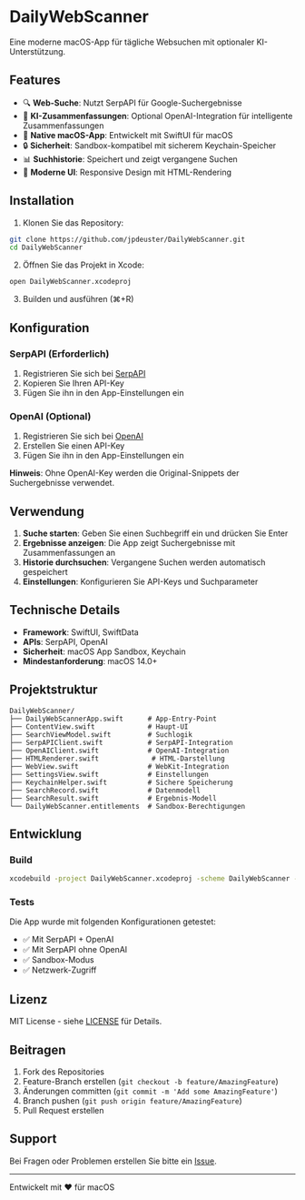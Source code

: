# DailyWebScanner

Eine moderne macOS-App für tägliche Websuchen mit optionaler KI-Unterstützung.

## Features

- 🔍 **Web-Suche**: Nutzt SerpAPI für Google-Suchergebnisse
- 🤖 **KI-Zusammenfassungen**: Optional OpenAI-Integration für intelligente Zusammenfassungen
- 📱 **Native macOS-App**: Entwickelt mit SwiftUI für macOS
- 🔒 **Sicherheit**: Sandbox-kompatibel mit sicherem Keychain-Speicher
- 📊 **Suchhistorie**: Speichert und zeigt vergangene Suchen
- 🎨 **Moderne UI**: Responsive Design mit HTML-Rendering

## Installation

1. Klonen Sie das Repository:
```bash
git clone https://github.com/jpdeuster/DailyWebScanner.git
cd DailyWebScanner
```

2. Öffnen Sie das Projekt in Xcode:
```bash
open DailyWebScanner.xcodeproj
```

3. Builden und ausführen (⌘+R)

## Konfiguration

### SerpAPI (Erforderlich)
1. Registrieren Sie sich bei [SerpAPI](https://serpapi.com)
2. Kopieren Sie Ihren API-Key
3. Fügen Sie ihn in den App-Einstellungen ein

### OpenAI (Optional)
1. Registrieren Sie sich bei [OpenAI](https://platform.openai.com)
2. Erstellen Sie einen API-Key
3. Fügen Sie ihn in den App-Einstellungen ein

**Hinweis**: Ohne OpenAI-Key werden die Original-Snippets der Suchergebnisse verwendet.

## Verwendung

1. **Suche starten**: Geben Sie einen Suchbegriff ein und drücken Sie Enter
2. **Ergebnisse anzeigen**: Die App zeigt Suchergebnisse mit Zusammenfassungen an
3. **Historie durchsuchen**: Vergangene Suchen werden automatisch gespeichert
4. **Einstellungen**: Konfigurieren Sie API-Keys und Suchparameter

## Technische Details

- **Framework**: SwiftUI, SwiftData
- **APIs**: SerpAPI, OpenAI
- **Sicherheit**: macOS App Sandbox, Keychain
- **Mindestanforderung**: macOS 14.0+

## Projektstruktur

```
DailyWebScanner/
├── DailyWebScannerApp.swift      # App-Entry-Point
├── ContentView.swift             # Haupt-UI
├── SearchViewModel.swift         # Suchlogik
├── SerpAPIClient.swift           # SerpAPI-Integration
├── OpenAIClient.swift            # OpenAI-Integration
├── HTMLRenderer.swift             # HTML-Darstellung
├── WebView.swift                 # WebKit-Integration
├── SettingsView.swift            # Einstellungen
├── KeychainHelper.swift          # Sichere Speicherung
├── SearchRecord.swift            # Datenmodell
├── SearchResult.swift            # Ergebnis-Modell
└── DailyWebScanner.entitlements  # Sandbox-Berechtigungen
```

## Entwicklung

### Build
```bash
xcodebuild -project DailyWebScanner.xcodeproj -scheme DailyWebScanner -configuration Debug build
```

### Tests
Die App wurde mit folgenden Konfigurationen getestet:
- ✅ Mit SerpAPI + OpenAI
- ✅ Mit SerpAPI ohne OpenAI
- ✅ Sandbox-Modus
- ✅ Netzwerk-Zugriff

## Lizenz

MIT License - siehe [LICENSE](LICENSE) für Details.

## Beitragen

1. Fork des Repositories
2. Feature-Branch erstellen (`git checkout -b feature/AmazingFeature`)
3. Änderungen committen (`git commit -m 'Add some AmazingFeature'`)
4. Branch pushen (`git push origin feature/AmazingFeature`)
5. Pull Request erstellen

## Support

Bei Fragen oder Problemen erstellen Sie bitte ein [Issue](https://github.com/jpdeuster/DailyWebScanner/issues).

---

Entwickelt mit ❤️ für macOS
